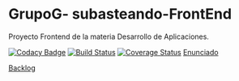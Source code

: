 # GrupoG- subasteando-FrontEnd
Proyecto Frontend de la materia Desarrollo de Aplicaciones. 

[![Codacy Badge](https://api.codacy.com/project/badge/Grade/105fd22e24c4415da48abc3d8e0ebd9c)](https://www.codacy.com/app/alannrod/GrupoG-FrontEnd?utm_source=github.com&amp;utm_medium=referral&amp;utm_content=Grupo-G-022018-DAPP-lCoronel-aRodriguez/GrupoG-FrontEnd&amp;utm_campaign=Badge_Grade)
[![Build Status](https://travis-ci.com/Grupo-G-022018-DAPP-lCoronel-aRodriguez/GrupoG-FrontEnd.svg?branch=master)](https://travis-ci.com/Grupo-G-022018-DAPP-lCoronel-aRodriguez/GrupoG-FrontEnd)
[![Coverage Status](https://coveralls.io/repos/github/Grupo-G-022018-DAPP-lCoronel-aRodriguez/GrupoG-FrontEnd/badge.svg?branch=master)](https://coveralls.io/github/Grupo-G-022018-DAPP-lCoronel-aRodriguez/GrupoG-FrontEnd?branch=master)
[Enunciado](https://docs.google.com/document/d/1N50E7Xl4iQVW8y7XOkl7L__GOLpxkDCGYL7tcmMiHcE/edit)

[Backlog](https://trello.com/b/agb3ycLB/modelo-subastando)

